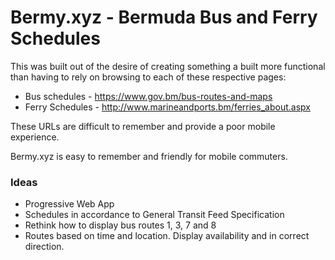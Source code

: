 # Bermy.xyz - Bermuda Bus and Ferry Schedules

This was built out of the desire of creating something a built more functional than having to rely on browsing to each of these respective pages:

- Bus schedules - https://www.gov.bm/bus-routes-and-maps
- Ferry Schedules - http://www.marineandports.bm/ferries_about.aspx

These URLs are difficult to remember and provide a poor mobile experience.

Bermy.xyz is easy to remember and friendly for mobile commuters.

### Ideas

- Progressive Web App
- Schedules in accordance to General Transit Feed Specification
- Rethink how to display bus routes 1, 3, 7 and 8
- Routes based on time and location. Display availability and in correct direction.
